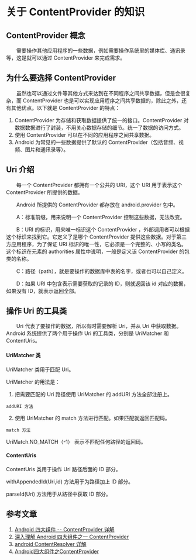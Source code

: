 # 关于 ContentProvider 的知识

## ContentProvider 概念

　　需要操作其他应用程序的一些数据，例如需要操作系统里的媒体库、通讯录等，这是就可以通过 ContentProvider 来完成需求。

## 为什么要选择 ContentProvider

　　虽然也可以通过文件等其他方式来达到在不同程序之间共享数据，但是会很复杂，而 ContentProvider 也是可以实现应用程序之间共享数据的，除此之外，还有其他优点。以下就是 ContentProvider 的特点：

1. ContentProvider 为存储和获取数据提供了统一的接口。ContentProvider 对数据数据进行了封装，不用关心数据存储的细节。统一了数据的访问方式。
2. 使用 ContentProvider 可以在不同的应用程序之间共享数据。
3. Android 为常见的一些数据提供了默认的 ContentProvider（包括音频、视频、图片和通讯录等）。



## Uri 介绍

　　每一个 ContentProvider 都拥有一个公共的 URI，这个 URI 用于表示这个 ContentProvider 所提供的数据。

　　Android 所提供的 ContentProvider 都存放在 android.provider 包中。

　　A：标准前缀，用来说明一个 ContentProvider 控制这些数据，无法改变。

　　B：URI 的标识，用来唯一标识这个 ContentProvider ，外部调用者可以根据这个标识来找到它。它定义了是哪个 ContentProvider 提供这些数据。对于第三方应用程序，为了保证 URI 标识的唯一性，它必须是一个完整的、小写的类名。这个标识在元素的 authorities 属性中说明，一般是定义该 ContentProvider 的包类的名称。

　　C：路径（path），就是要操作的数据库中表的名字，或者也可以自己定义。

　　D：如果 URI 中包含表示需要获取的记录的 ID，则就返回该 id 对应的数据，如果没有 ID，就表示返回全部。

## 操作 Uri 的工具类

　　Uri 代表了要操作的数据，所以有时需要解析 Uri，并从 Uri 中获取数据。Android 系统提供了两个用于操作 Uri 的工具类，分别是 UriMatcher 和 ContentUris。

#### UriMatcher 类

UriMatcher 类用于匹配 Uri。

UriMatcher 的用法是：

1. 把需要匹配的 Uri 路径使用 UriMatcher 的 addURI 方法全部注册上。

```
addURI 方法
```



2. 使用 UriMatcher 的 match 方法进行匹配。如果匹配就返回匹配码。

```
match 方法
```



UriMatch.NO_MATCH（-1） 表示不匹配任何路径的返回码。

#### ContentUris

ContentUris 类用于操作 Uri 路径后面的 ID 部分。

withAppendedId(Uri,id) 方法用于为路径加上 ID 部分。

parseId(Uri) 方法用于从路径中获取 ID 部分。



## 参考文章

1. [Android 四大组件 -- ContentProvider 详解](https://www.cnblogs.com/0927wyj/p/5385565.html)
2. [深入理解 Android 四大组件之一 ContentProvider](https://blog.csdn.net/hehe26/article/details/51784355)
3. [android ContentResolver 详解](https://blog.csdn.net/cankingapp/article/details/7792999)
4. [Android四大组件之ContentProvider](https://www.jianshu.com/p/540a62ec37ea)

